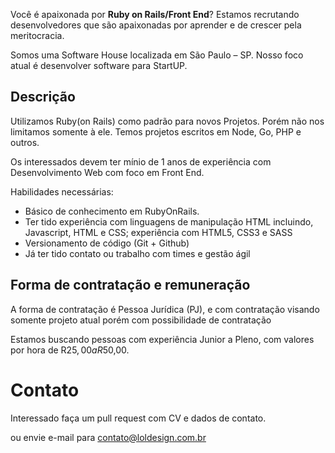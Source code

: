 Você é apaixonada por **Ruby on Rails/Front End**? 
Estamos recrutando desenvolvedores que são apaixonadas por aprender e de crescer pela meritocracia.

Somos uma Software House localizada em São Paulo – SP. Nosso foco atual é desenvolver software para StartUP.


## Descrição

Utilizamos Ruby(on Rails) como padrão para novos Projetos. Porém não nos limitamos somente à ele.
Temos projetos escritos em Node, Go, PHP e outros.

Os interessados devem ter mínio de 1 anos de experiência com Desenvolvimento Web com foco em Front End.

Habilidades necessárias:

- Básico de conhecimento em RubyOnRails.
- Ter tido experiência com linguagens de manipulação HTML incluindo, Javascript, HTML e CSS; experiência com HTML5, CSS3 e SASS
- Versionamento de código (Git + Github)
- Já ter tido contato ou trabalho com times e gestão ágil

## Forma de contratação e remuneração

A forma de contratação é Pessoa Jurídica (PJ), e com contratação visando somente projeto atual porém com possibilidade de contratação

Estamos buscando pessoas com experiência Junior a Pleno, com valores por hora de R$25,00 a R$50,00.

# Contato

Interessado faça um pull request com CV e dados de contato.

ou envie e-mail para contato@loldesign.com.br
